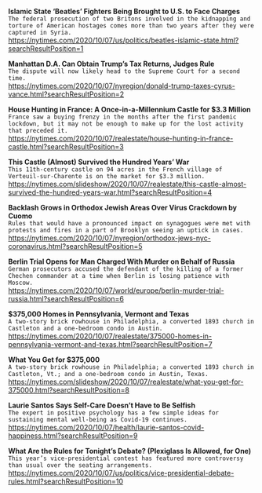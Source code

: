 **Islamic State ‘Beatles’ Fighters Being Brought to U.S. to Face Charges**\
`The federal prosecution of two Britons involved in the kidnapping and torture of American hostages comes more than two years after they were captured in Syria.`\
https://nytimes.com/2020/10/07/us/politics/beatles-islamic-state.html?searchResultPosition=1

**Manhattan D.A. Can Obtain Trump’s Tax Returns, Judges Rule**\
`The dispute will now likely head to the Supreme Court for a second time.`\
https://nytimes.com/2020/10/07/nyregion/donald-trump-taxes-cyrus-vance.html?searchResultPosition=2

**House Hunting in France: A Once-in-a-Millennium Castle for $3.3 Million**\
`France saw a buying frenzy in the months after the first pandemic lockdown, but it may not be enough to make up for the lost activity that preceded it.`\
https://nytimes.com/2020/10/07/realestate/house-hunting-in-france-castle.html?searchResultPosition=3

**This Castle (Almost) Survived the Hundred Years’ War**\
`This 11th-century castle on 94 acres in the French village of Verteuil-sur-Charente is on the market for $3.3 million.`\
https://nytimes.com/slideshow/2020/10/07/realestate/this-castle-almost-survived-the-hundred-years-war.html?searchResultPosition=4

**Backlash Grows in Orthodox Jewish Areas Over Virus Crackdown by Cuomo**\
`Rules that would have a pronounced impact on synagogues were met with protests and fires in a part of Brooklyn seeing an uptick in cases.`\
https://nytimes.com/2020/10/07/nyregion/orthodox-jews-nyc-coronavirus.html?searchResultPosition=5

**Berlin Trial Opens for Man Charged With Murder on Behalf of Russia**\
`German prosecutors accused the defendant of the killing of a former Chechen commander at a time when Berlin is losing patience with Moscow.`\
https://nytimes.com/2020/10/07/world/europe/berlin-murder-trial-russia.html?searchResultPosition=6

**$375,000 Homes in Pennsylvania, Vermont and Texas**\
`A two-story brick rowhouse in Philadelphia, a converted 1893 church in Castleton and a one-bedroom condo in Austin.`\
https://nytimes.com/2020/10/07/realestate/375000-homes-in-pennsylvania-vermont-and-texas.html?searchResultPosition=7

**What You Get for $375,000**\
`A two-story brick rowhouse in Philadelphia; a converted 1893 church in Castleton, Vt.; and a one-bedroom condo in Austin, Texas.`\
https://nytimes.com/slideshow/2020/10/07/realestate/what-you-get-for-375000.html?searchResultPosition=8

**Laurie Santos Says Self-Care Doesn’t Have to Be Selfish**\
`The expert in positive psychology has a few simple ideas for sustaining mental well-being as Covid-19 continues.`\
https://nytimes.com/2020/10/07/health/laurie-santos-covid-happiness.html?searchResultPosition=9

**What Are the Rules for Tonight’s Debate? (Plexiglass Is Allowed, for One)**\
`This year’s vice-presidential contest has featured more controversy than usual over the seating arrangements.`\
https://nytimes.com/2020/10/07/us/politics/vice-presidential-debate-rules.html?searchResultPosition=10

